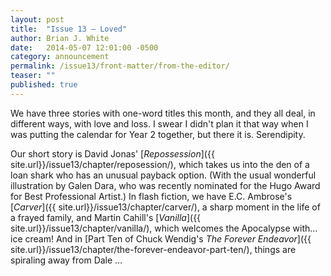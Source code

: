 ```yaml
---
layout: post
title:  "Issue 13 — Loved"
author: Brian J. White
date:   2014-05-07 12:01:00 -0500
category: announcement
permalink: /issue13/front-matter/from-the-editor/
teaser: ""
published: true
---
```


We have three stories with one-word titles this month, and they all deal, in different ways, with love and loss. I swear I didn't plan it that way when I was putting the calendar for Year 2 together, but there it is. Serendipity.

Our short story is David Jonas' [_Repossession_]({{ site.url}}/issue13/chapter/reposession/), which takes us into the den of a loan shark who has an unusual payback option. (With the usual wonderful illustration by Galen Dara, who was recently nominated for the Hugo Award for Best Professional Artist.) In flash fiction, we have E.C. Ambrose's [_Carver_]({{ site.url}}/issue13/chapter/carver/), a sharp moment in the life of a frayed family, and Martin Cahill's [_Vanilla_]({{ site.url}}/issue13/chapter/vanilla/), which welcomes the Apocalypse with… ice cream! And in [Part Ten of Chuck Wendig's _The Forever Endeavor_]({{ site.url}}/issue13/chapter/the-forever-endeavor-part-ten/), things are spiraling away from Dale …
